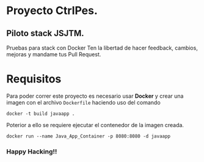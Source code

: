 # Proyecto CtrlPes.

##  Piloto stack JSJTM.

Pruebas para stack con Docker
Ten la libertad de hacer feedback, cambios, mejoras y mandame tus Pull Request.

# Requisitos
Para poder correr este proyecto es necesario usar **Docker** y crear una imagen con el archivo ```Dockerfile``` haciendo uso del comando 
```
docker -t build javaapp .
```

Poterior a ello se requiere ejecutar el contenedor de la imagen creada.

```
docker run --name Java_App_Container -p 8080:8080 -d javaapp
```

### Happy Hacking!!